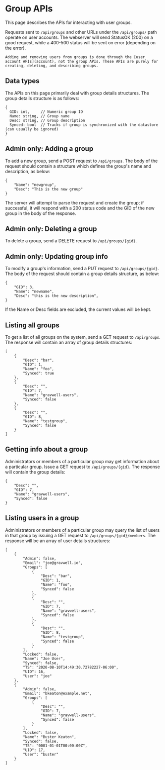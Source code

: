 # Group APIs

This page describes the APIs for interacting with user groups.

Requests sent to `/api/groups` and other URLs under the `/api/groups/` path operate on user accounts. The webserver will send StatusOK (200) on a good request, while a 400-500 status will be sent on error (depending on the error).

```{note}
Adding and removing users from groups is done through the [user account APIs](account), not the group APIs. These APIs are purely for creating, deleting, and describing groups.
```

## Data types

The APIs on this page primarily deal with group details structures. The group details structure is as follows:

```
{
  GID: int,		// Numeric group ID
  Name: string, // Group name
  Desc: string, // Group description
  Synced: bool	// Tracks if group is synchronized with the datastore (can usually be ignored)
}
```

## Admin only: Adding a group

To add a new group, send a POST request to `/api/groups`. The body of the request should contain a structure which defines the group's name and description, as below:

```
{
	"Name": "newgroup",
	"Desc": "This is the new group"
}
```

The server will attempt to parse the request and create the group; if successful, it will respond with a 200 status code and the GID of the new group in the body of the response.

## Admin only: Deleting a group

To delete a group, send a DELETE request to `/api/groups/{gid}`.

## Admin only: Updating group info

To modify a group's information, send a PUT request to `/api/groups/{gid}`. The body of the request should contain a group details structure, as below:

```
{
	"GID": 3,
	"Name": "newname",
	"Desc": "this is the new description",
}
```

If the Name or Desc fields are excluded, the current values will be kept.

## Listing all groups

To get a list of all groups on the system, send a GET request to `/api/groups`. The response will contain an array of group details structures:

```
[
    {
        "Desc": "bar",
        "GID": 1,
        "Name": "foo",
        "Synced": true
    },
    {
        "Desc": "",
        "GID": 7,
        "Name": "gravwell-users",
        "Synced": false
    },
    {
        "Desc": "",
        "GID": 8,
        "Name": "testgroup",
        "Synced": false
    }
]
```

## Getting info about a group

Administrators or members of a particular group may get information about a particular group. Issue a GET request to `/api/groups/{gid}`. The response will contain the group details:

```
{
    "Desc": "",
    "GID": 7,
    "Name": "gravwell-users",
    "Synced": false
}
```

## Listing users in a group

Administrators or members of a particular group may query the list of users in that group by issuing a GET request to `/api/groups/{gid}/members`. The response will be an array of user details structures:

```
[
    {
        "Admin": false,
        "Email": "joe@gravwell.io",
        "Groups": [
            {
                "Desc": "bar",
                "GID": 1,
                "Name": "foo",
                "Synced": false
            },
            {
                "Desc": "",
                "GID": 7,
                "Name": "gravwell-users",
                "Synced": false
            },
            {
                "Desc": "",
                "GID": 8,
                "Name": "testgroup",
                "Synced": false
            }
        ],
        "Locked": false,
        "Name": "Joe User",
        "Synced": false,
        "TS": "2020-08-10T14:49:30.72782227-06:00",
        "UID": 16,
        "User": "joe"
    },
    {
        "Admin": false,
        "Email": "bkeaton@example.net",
        "Groups": [
            {
                "Desc": "",
                "GID": 7,
                "Name": "gravwell-users",
                "Synced": false
            }
        ],
        "Locked": false,
        "Name": "Buster Keaton",
        "Synced": false,
        "TS": "0001-01-01T00:00:00Z",
        "UID": 17,
        "User": "buster"
    }
]
```
